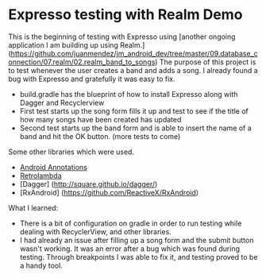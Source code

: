 # Expresso testing with Realm Demo

This is the beginning of testing with Expresso using [another ongoing application I am building up using Realm.] (https://github.com/juanmendez/jm_android_dev/tree/master/09.database_connection/07.realm/02.realm_band_to_songs)
The purpose of this project is to test whenever the user creates a band and adds a song. I already found a bug with Expresso and gratefully it was easy to fix.


  - build.gradle has the blueprint of how to install Expresso along with Dagger and Recyclerview
  - First test starts up the song form fills it up and test to see if the title of how many songs have been created has updated
  - Second test starts up the band form and is able to insert the name of a band and hit the OK button. (more tests to come)

Some other libraries which were used.
  - [Android Annotations](http://androidannotations.org/)
  - [Retrolambda](https://github.com/orfjackal/retrolambda)
  - [Dagger] (http://square.github.io/dagger/)
  - [RxAndroid] (https://github.com/ReactiveX/RxAndroid)

What I learned:
  - There is a bit of configuration on gradle in order to run testing while dealing with RecyclerView, and other libraries.
  - I had already an issue after filling up a song form and the submit button wasn't working. It was an error after a bug which was found during testing. Through breakpoints I was able to fix it, and testing proved to be a handy tool.